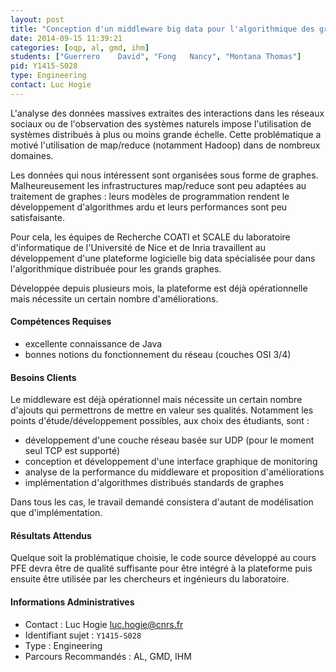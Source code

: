 ```yaml
---
layout: post
title: "Conception d'un middleware big data pour l'algorithmique des grands graphes"
date: 2014-09-15 11:39:21
categories: [oqp, al, gmd, ihm]
students: ["Guerrero	David", "Fong	Nancy", "Montana Thomas"]
pid: Y1415-S028
type: Engineering
contact: Luc Hogie
---
```

       
L'analyse des données massives extraites des interactions dans les réseaux sociaux ou de l'observation des systèmes naturels impose l'utilisation de systèmes distribués à plus ou moins grande échelle. Cette problématique a motivé l'utilisation de map/reduce (notamment Hadoop) dans de nombreux domaines. 

Les données qui nous intéressent sont organisées sous forme de graphes. Malheureusement les infrastructures map/reduce sont peu adaptées au traitement de graphes : leurs modèles de programmation rendent le développement d'algorithmes ardu et leurs performances sont peu satisfaisante.

Pour cela, les équipes de Recherche COATI et SCALE du laboratoire d'informatique de l'Université de Nice et de Inria travaillent au développement d'une plateforme logicielle big data spécialisée pour dans l'algorithmique distribuée pour les grands graphes.

Développée depuis plusieurs mois, la plateforme est déjà opérationnelle mais nécessite un certain nombre d'améliorations.

#### Compétences Requises

  * excellente connaissance de Java
  * bonnes notions du fonctionnement du réseau (couches OSI 3/4)


#### Besoins Clients
Le middleware est déjà opérationnel mais nécessite un certain nombre d'ajouts qui permettrons de mettre en valeur ses qualités. Notamment les points d'étude/développement possibles, aux choix des étudiants, sont :

- développement d'une couche réseau basée sur UDP (pour le moment seul TCP est supporté)
- conception et développement d'une interface graphique de monitoring
- analyse de la performance du middleware et proposition d'améliorations
- implémentation d'algorithmes distribués standards de graphes

Dans tous les cas, le travail demandé consistera d'autant de modélisation que d'implémentation.

#### Résultats Attendus
Quelque soit la problématique choisie, le code source développé au cours PFE devra être de qualité suffisante pour être intégré à la plateforme puis ensuite être utilisée par les chercheurs et ingénieurs du laboratoire.
     

#### Informations Administratives
  * Contact : Luc Hogie <luc.hogie@cnrs.fr>
  * Identifiant sujet : `Y1415-S028`
  * Type : Engineering
  * Parcours Recommandés : AL, GMD, IHM
     
